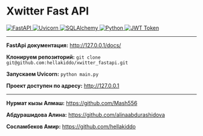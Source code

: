 <!DOCTYPE html>
<html lang="en">
<head>
  <meta charset="UTF-8">
  <meta name="viewport" content="width=device-width, initial-scale=1.0">
  <link rel="stylesheet" href="https://fonts.googleapis.com/css2?family=Orbitron:wght@500&display=swap">
</head>
<body>
  <div>
    <h1>Xwitter Fast API</h1>
  </div>

  <p>
    <a href="https://fastapi.tiangolo.com/" target="_blank">
      <img src="https://img.shields.io/badge/FastAPI-%23FF3535.svg?style=for-the-badge&logo=fastapi&logoColor=white" alt="FastAPI">
    </a>
    <a href="https://www.uvicorn.org/" target="_blank">
      <img src="https://img.shields.io/badge/Uvicorn-%23FFFFFF.svg?style=for-the-badge&logo=uvicorn&logoColor=black" alt="Uvicorn">
    </a>
    <a href="https://www.sqlalchemy.org/" target="_blank">
      <img src="https://img.shields.io/badge/SQLAlchemy-%23FF3535.svg?style=for-the-badge&logo=sqlalchemy&logoColor=white" alt="SQLAlchemy">
    </a>
    <a href="https://www.python.org/" target="_blank">
      <img src="https://img.shields.io/badge/Python-%23FFFFFF.svg?style=for-the-badge&logo=python&logoColor=black" alt="Python">
    </a>
    <a href="https://jwt.io/" target="_blank">
      <img src="https://img.shields.io/badge/JWT%20Token-%23FF3535.svg?style=for-the-badge&logo=jwt&logoColor=white" alt="JWT Token">
    </a>
  </p>

  <hr>

  <p>
    <strong>FastApi документация:</strong>
    <a href="http://127.0.0.1/docs/" target="_blank">http://127.0.0.1/docs/</a>
  </p>

  <p>
    <strong>Клонируем репозиторий:</strong>
    <code>git clone git@github.com:hellakiddo/xwitter_fastapi.git</code>
  </p>

  <p>
    <strong>Запускаем Uvicorn:</strong>
    <code>python main.py</code>
  </p>

  <p>
    <strong>Проект доступен по адресу:</strong>
    <a href="http://127.0.0.1" target="_blank">http://127.0.0.1</a>
  </p>

  <hr>

  <p>
    <strong>Нурмат кызы Алмаш:</strong>
    <a href="https://github.com/Mash556" target="_blank">https://github.com/Mash556</a>
  </p>

  <p>
    <strong>Абдурашидова Алина:</strong>
    <a href="https://github.com/alinaabdurashidova" target="_blank">https://github.com/alinaabdurashidova</a>
  </p>

  <p>
    <strong>Сосламбеков Амир:</strong>
    <a href="https://github.com/hellakiddo" target="_blank">https://github.com/hellakiddo</a>
  </p>
</body>
</html>
